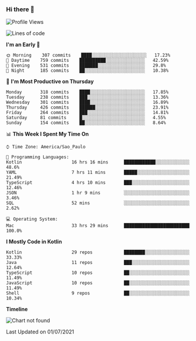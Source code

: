### Hi there 👋

<!--
**fernandonogueira/fernandonogueira** is a ✨ _special_ ✨ repository because its `README.md` (this file) appears on your GitHub profile.

Here are some ideas to get you started:

- 🔭 I’m currently working on ...
- 🌱 I’m currently learning ...
- 👯 I’m looking to collaborate on ...
- 🤔 I’m looking for help with ...
- 💬 Ask me about ...
- 📫 How to reach me: ...
- 😄 Pronouns: ...
- ⚡ Fun fact: ...
-->

<!--START_SECTION:waka-->
![Profile Views](http://img.shields.io/badge/Profile%20Views-3-blue)

![Lines of code](https://img.shields.io/badge/From%20Hello%20World%20I%27ve%20Written-568027%20lines%20of%20code-blue)

**I'm an Early 🐤** 

```text
🌞 Morning    307 commits    ████░░░░░░░░░░░░░░░░░░░░░   17.23% 
🌆 Daytime    759 commits    ██████████░░░░░░░░░░░░░░░   42.59% 
🌃 Evening    531 commits    ███████░░░░░░░░░░░░░░░░░░   29.8% 
🌙 Night      185 commits    ██░░░░░░░░░░░░░░░░░░░░░░░   10.38%

```
📅 **I'm Most Productive on Thursday** 

```text
Monday       318 commits    ████░░░░░░░░░░░░░░░░░░░░░   17.85% 
Tuesday      238 commits    ███░░░░░░░░░░░░░░░░░░░░░░   13.36% 
Wednesday    301 commits    ████░░░░░░░░░░░░░░░░░░░░░   16.89% 
Thursday     426 commits    ██████░░░░░░░░░░░░░░░░░░░   23.91% 
Friday       264 commits    ███░░░░░░░░░░░░░░░░░░░░░░   14.81% 
Saturday     81 commits     █░░░░░░░░░░░░░░░░░░░░░░░░   4.55% 
Sunday       154 commits    ██░░░░░░░░░░░░░░░░░░░░░░░   8.64%

```


📊 **This Week I Spent My Time On** 

```text
⌚︎ Time Zone: America/Sao_Paulo

💬 Programming Languages: 
Kotlin                   16 hrs 16 mins      ████████████░░░░░░░░░░░░░   48.6% 
YAML                     7 hrs 11 mins       █████░░░░░░░░░░░░░░░░░░░░   21.49% 
TypeScript               4 hrs 10 mins       ███░░░░░░░░░░░░░░░░░░░░░░   12.46% 
JSON                     1 hr 9 mins         ░░░░░░░░░░░░░░░░░░░░░░░░░   3.46% 
SQL                      52 mins             ░░░░░░░░░░░░░░░░░░░░░░░░░   2.62%

💻 Operating System: 
Mac                      33 hrs 29 mins      █████████████████████████   100.0%

```

**I Mostly Code in Kotlin** 

```text
Kotlin                   29 repos            ████████░░░░░░░░░░░░░░░░░   33.33% 
Java                     11 repos            ███░░░░░░░░░░░░░░░░░░░░░░   12.64% 
TypeScript               10 repos            ██░░░░░░░░░░░░░░░░░░░░░░░   11.49% 
JavaScript               10 repos            ██░░░░░░░░░░░░░░░░░░░░░░░   11.49% 
Shell                    9 repos             ██░░░░░░░░░░░░░░░░░░░░░░░   10.34%

```


**Timeline**

![Chart not found](https://raw.githubusercontent.com/fernandonogueira/fernandonogueira/master/charts/bar_graph.png) 


 Last Updated on 01/07/2021
<!--END_SECTION:waka-->
